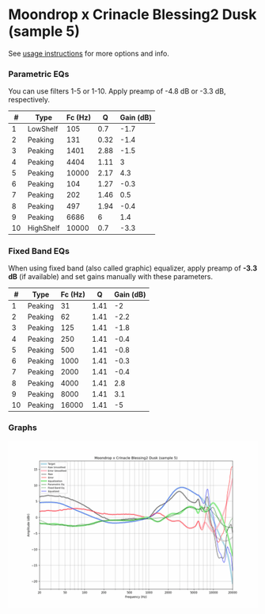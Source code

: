 # Moondrop x Crinacle Blessing2 Dusk (sample 5)
See [usage instructions](https://github.com/jaakkopasanen/AutoEq#usage) for more options and info.

### Parametric EQs
You can use filters 1-5 or 1-10. Apply preamp of -4.8 dB or -3.3 dB, respectively.

|   # | Type      |   Fc (Hz) |    Q |   Gain (dB) |
|-----|-----------|-----------|------|-------------|
|   1 | LowShelf  |       105 | 0.7  |        -1.7 |
|   2 | Peaking   |       131 | 0.32 |        -1.4 |
|   3 | Peaking   |      1401 | 2.88 |        -1.5 |
|   4 | Peaking   |      4404 | 1.11 |         3   |
|   5 | Peaking   |     10000 | 2.17 |         4.3 |
|   6 | Peaking   |       104 | 1.27 |        -0.3 |
|   7 | Peaking   |       202 | 1.46 |         0.5 |
|   8 | Peaking   |       497 | 1.94 |        -0.4 |
|   9 | Peaking   |      6686 | 6    |         1.4 |
|  10 | HighShelf |     10000 | 0.7  |        -3.3 |

### Fixed Band EQs
When using fixed band (also called graphic) equalizer, apply preamp of **-3.3 dB** (if available) and set gains manually with these parameters.

|   # | Type    |   Fc (Hz) |    Q |   Gain (dB) |
|-----|---------|-----------|------|-------------|
|   1 | Peaking |        31 | 1.41 |        -2   |
|   2 | Peaking |        62 | 1.41 |        -2.2 |
|   3 | Peaking |       125 | 1.41 |        -1.8 |
|   4 | Peaking |       250 | 1.41 |        -0.4 |
|   5 | Peaking |       500 | 1.41 |        -0.8 |
|   6 | Peaking |      1000 | 1.41 |        -0.3 |
|   7 | Peaking |      2000 | 1.41 |        -0.4 |
|   8 | Peaking |      4000 | 1.41 |         2.8 |
|   9 | Peaking |      8000 | 1.41 |         3.1 |
|  10 | Peaking |     16000 | 1.41 |        -5   |

### Graphs
![](./Moondrop%20x%20Crinacle%20Blessing2%20Dusk%20(sample%205).png)

